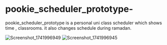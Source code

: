 # pookie_scheduler_prototype-
pookie_scheduler_prototype is a personal uni class scheduler which shows time , classrooms. it also changes schedule during ramadan. 

![Screenshot_1741996949](https://github.com/user-attachments/assets/594dc1ee-eda5-4088-95d5-0f599b042036)
![Screenshot_1741996945](https://github.com/user-attachments/assets/a9ff890a-ea1e-46d3-a122-0ad2528a4c42)
